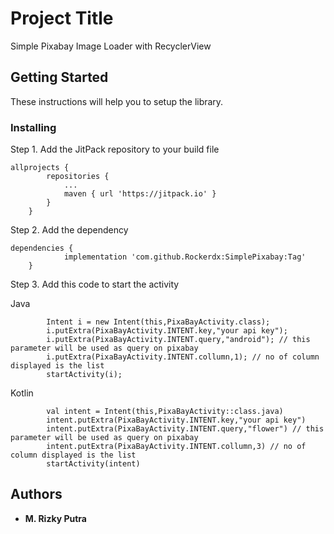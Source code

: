 # Project Title

Simple Pixabay Image Loader with RecyclerView

## Getting Started

These instructions will help you to setup the library.

### Installing

Step 1. Add the JitPack repository to your build file

```
allprojects {
		repositories {
			...
			maven { url 'https://jitpack.io' }
		}
	}
```

Step 2. Add the dependency

```
dependencies {
	        implementation 'com.github.Rockerdx:SimplePixabay:Tag'
	}
```
Step 3. Add this code to start the activity

Java
```
        Intent i = new Intent(this,PixaBayActivity.class);
        i.putExtra(PixaBayActivity.INTENT.key,"your api key");
        i.putExtra(PixaBayActivity.INTENT.query,"android"); // this parameter will be used as query on pixabay
        i.putExtra(PixaBayActivity.INTENT.collumn,1); // no of column displayed is the list
        startActivity(i);
```
Kotlin
```
        val intent = Intent(this,PixaBayActivity::class.java)
        intent.putExtra(PixaBayActivity.INTENT.key,"your api key")
        intent.putExtra(PixaBayActivity.INTENT.query,"flower") // this parameter will be used as query on pixabay
        intent.putExtra(PixaBayActivity.INTENT.collumn,3) // no of column displayed is the list
        startActivity(intent)
```

## Authors

* **M. Rizky Putra**
